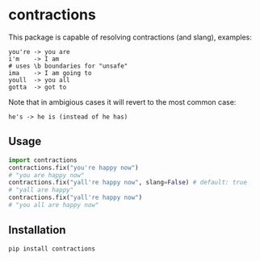 # contractions

This package is capable of resolving contractions (and slang), examples:

```
you're -> you are
i'm    -> I am
# uses \b boundaries for "unsafe"
ima    -> I am going to
youll  -> you all
gotta  -> got to
```

Note that in ambigious cases it will revert to the most common case:

    he's -> he is (instead of he has)

## Usage

```python
import contractions
contractions.fix("you're happy now")
# "you are happy now"
contractions.fix("yall're happy now", slang=False) # default: true
# "yall are happy"
contractions.fix("yall're happy now")
# "you all are happy now"
```

## Installation

    pip install contractions
